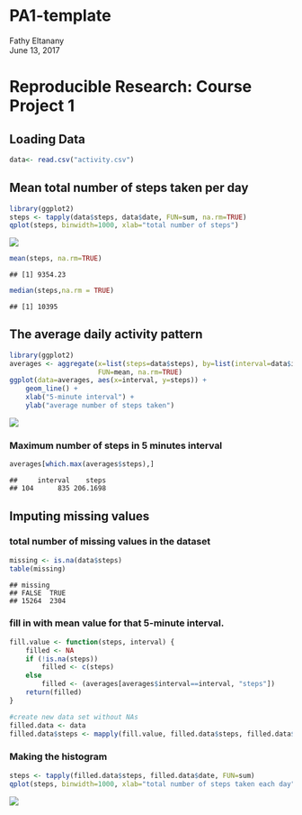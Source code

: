 # PA1-template
Fathy Eltanany  
June 13, 2017  

Reproducible Research: Course Project 1
=================================================
## Loading Data

```r
data<- read.csv("activity.csv")
```

## Mean total number of steps taken per day 


```r
library(ggplot2)
steps <- tapply(data$steps, data$date, FUN=sum, na.rm=TRUE)
qplot(steps, binwidth=1000, xlab="total number of steps")
```

![](PA1-template_files/figure-html/unnamed-chunk-2-1.png)<!-- -->

```r
mean(steps, na.rm=TRUE)
```

```
## [1] 9354.23
```

```r
median(steps,na.rm = TRUE)
```

```
## [1] 10395
```

## The average daily activity pattern

```r
library(ggplot2)
averages <- aggregate(x=list(steps=data$steps), by=list(interval=data$interval),
                      FUN=mean, na.rm=TRUE)
ggplot(data=averages, aes(x=interval, y=steps)) +
    geom_line() +
    xlab("5-minute interval") +
    ylab("average number of steps taken")
```

![](PA1-template_files/figure-html/unnamed-chunk-3-1.png)<!-- -->

### Maximum number of steps in 5 minutes interval


```r
averages[which.max(averages$steps),]
```

```
##     interval    steps
## 104      835 206.1698
```

## Imputing missing values
### total number of missing values in the dataset 


```r
missing <- is.na(data$steps)
table(missing)
```

```
## missing
## FALSE  TRUE 
## 15264  2304
```


### fill in with mean value for that 5-minute interval.

```r
fill.value <- function(steps, interval) {
    filled <- NA
    if (!is.na(steps))
        filled <- c(steps)
    else
        filled <- (averages[averages$interval==interval, "steps"])
    return(filled)
}

#create new data set without NAs
filled.data <- data
filled.data$steps <- mapply(fill.value, filled.data$steps, filled.data$interval)
```

### Making the histogram 

```r
steps <- tapply(filled.data$steps, filled.data$date, FUN=sum)
qplot(steps, binwidth=1000, xlab="total number of steps taken each day")
```

![](PA1-template_files/figure-html/unnamed-chunk-7-1.png)<!-- -->

